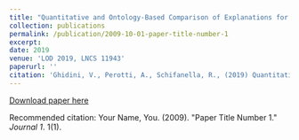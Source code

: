 ```yaml
---
title: "Quantitative and Ontology-Based Comparison of Explanations for Image Classification"
collection: publications
permalink: /publication/2009-10-01-paper-title-number-1
excerpt: 
date: 2019
venue: 'LOD 2019, LNCS 11943'
paperurl: ''
citation: 'Ghidini, V., Perotti, A., Schifanella, R., (2019) Quantitative and Ontology-Based Comparison of Explanations for Image Classification'
---
```



[Download paper here]()

Recommended citation: Your Name, You. (2009). "Paper Title Number 1." <i>Journal 1</i>. 1(1).
